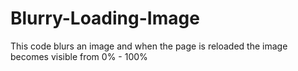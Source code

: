 # Blurry-Loading-Image

This code blurs an image and when the page is reloaded the image becomes visible from 0% - 100%
